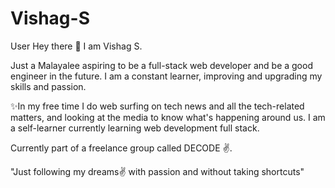 # Vishag-S

User
Hey there 👋 I am Vishag S.

Just a Malayalee aspiring to be a full-stack web developer and be a good engineer in the future. I am a constant learner, improving and upgrading my skills and passion. 

✨In my free time I do web surfing on tech news and all the tech-related matters, and looking at the media to know what's happening around us. I am a self-learner currently learning web development full stack. 

Currently part of a freelance group called DECODE ✌️.

 "Just following my dreams✌️ with passion and without taking shortcuts"
